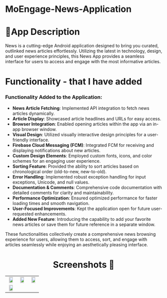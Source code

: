 # MoEngage-News-Application


# 📜App Description

News is a cutting-edge Android application designed to bring you curated, outlinked news articles effortlessly. Utilizing the latest in technology, design, and user experience principles, this News App provides a seamless interface for users to access and engage with the most informative articles.


# Functionality - that I have added 

### Functionality Added to the Application:

- **News Article Fetching**: Implemented API integration to fetch news articles dynamically.
- **Article Display**: Showcased article headlines and URLs for easy access.
- **Browser Integration**: Enabled opening articles within the app via an in-app browser window.
- **Visual Design**: Utilized visually interactive design principles for a user-friendly interface.
- **Firebase Cloud Messaging (FCM)**: Integrated FCM for receiving and displaying notifications about new articles.
- **Custom Design Elements**: Employed custom fonts, icons, and color schemes for an engaging user experience.
- **Sorting Feature**: Provided the ability to sort articles based on chronological order (old-to-new, new-to-old).
- **Error Handling**: Implemented robust exception handling for input exceptions, Unicode, and null values.
- **Documentation & Comments**: Comprehensive code documentation with detailed comments for clarity and maintainability.
- **Performance Optimization**: Ensured optimized performance for faster loading times and smooth navigation.
- **User-Focused Improvements**: Kept the application open for future user-requested enhancements.
- **Added New Feature**: Introducing the capability to add your favorite news articles or save them for future reference in a separate window.

These functionalities collectively create a comprehensive news browsing experience for users, allowing them to access, sort, and engage with articles seamlessly while enjoying an aesthetically pleasing interface.




## <h1 align=center>Screenshots 📸</h1>


||||
|:----------------------------------------:|:-----------------------------------------:|:-----------------------------------------:|
| <img src= "https://github.com/Suryansh1720001/MoEngage-News-Application/assets/85965606/aacad957-d489-47b8-a2ed-5bdb7a29aba8" width="80%" height="70%"> | <img src= "https://github.com/Suryansh1720001/MoEngage-News-Application/assets/85965606/0a4842d9-11ef-4e44-aaba-17c103b80a35" width="80%" height="70%"> | <img src= "https://github.com/Suryansh1720001/MoEngage-News-Application/assets/85965606/4975cdc4-0449-49d7-9216-98aee80f8796" width="80%" height="70%"> |
| <img src= "https://github.com/Suryansh1720001/MoEngage-News-Application/assets/85965606/33bb8f67-993d-47e9-8fc1-c40f3d8ba85e" width="80%" height="70%"> |    |    |



